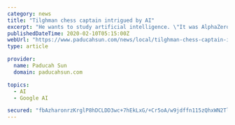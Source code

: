 ```yaml
---
category: news
title: "Tilghman chess captain intrigued by AI"
excerpt: "He wants to study artificial intelligence. \"It was AlphaZero, which is a machine learning algorithm by Google DeepMind, they work in London and all that,\" he explained. \"They essentially had a deep learning artificial intelligence and it played itself for four hours and then it went and beat the best chess player in the world, essentially ..."
publishedDateTime: 2020-02-10T05:15:00Z
webUrl: "https://www.paducahsun.com/news/local/tilghman-chess-captain-intrigued-by-ai/article_ab632f20-0b98-577c-ba26-edb6c19f5824.html"
type: article

provider:
  name: Paducah Sun
  domain: paducahsun.com

topics:
  - AI
  - Google AI

secured: "fbAzharonrzKrglP8hDCLDD3wc+7hEkLxG/+Cr5oA/w9jdffn115zQhxWN2TlhcfNrOFh6X2pcDXk1kIwOFzbBH+JXF10F/5MlQNla/eHottgdlP4AkbZXC90+oNjHV9pq2wrWRaFBPP8cNezqYUyUFo0IJoTM+bxAyHWuVFKmhalHI+TcG/ygxLoO9Eo0pHvTPjGQuJ6R3OMtYLtGAaEmZ0snAK7auyeXZn5GQq9rjEq5ttFnxmvN0c4JfEVlg8ZstYG9PnABppy5RhwVl2h+xLvUshLCtvt27rVtjvD8a5myZ9v/kdub6elIOblarPHhYJsdzfrB2LH/z5Qvpuptjd+uZb6rhSHd23TqvUPMJyo0Umwy2EcmMl0dU0oa2imGd8cpTDabQ8H1LcOpKpPWcek0xXFmS4j/6AAL/7IEaxemShGOnkgYKbXq+7dP3c/JDJ20/lRD3SgWqamB0XUBhQmTybsmvyNF72rnevMDo=;lGEz1hd8aWIBL3xuZ6tC9w=="
---
```


